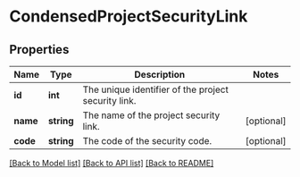 # CondensedProjectSecurityLink

## Properties
Name | Type | Description | Notes
------------ | ------------- | ------------- | -------------
**id** | **int** | The unique identifier of the project security link. | 
**name** | **string** | The name of the project security link. | [optional] 
**code** | **string** | The code of the security code. | [optional] 

[[Back to Model list]](../README.md#documentation-for-models) [[Back to API list]](../README.md#documentation-for-api-endpoints) [[Back to README]](../README.md)


